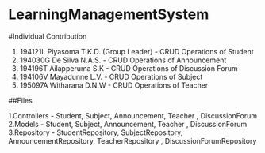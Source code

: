 # LearningManagementSystem

#Individual Contribution
1. 194121L  Piyasoma T.K.D. (Group Leader) - CRUD Operations of Student
2. 194030G  De Silva N.A.S. - CRUD Operations of Announcement
3. 194196T  Ailapperuma S.K - CRUD Operations of Discussion Forum
4. 194106V  Mayadunne L.V.  - CRUD Operations of Subject
5. 195097A  Witharana D.N.W - CRUD Operations of Teacher

##Files

1.Controllers - Student, Subject, Announcement, Teacher , DiscussionForum
2.Models - Student, Subject, Announcement, Teacher , DiscussionForum
3.Repository - StudentRepository, SubjectRepository, AnnouncementRepository, TeacherRepository , DiscussionForumRepository


 
